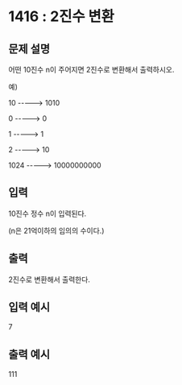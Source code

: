 # 1416 : 2진수 변환
  
## 문제 설명    
어떤 10진수 n이 주어지면 2진수로 변환해서 출력하시오.

예)

10    ----->  1010

0    ----->  0

1    ----->  1

2    ----->  10

1024    ----->  10000000000

## 입력
10진수 정수 n이 입력된다.

(n은 21억이하의 임의의 수이다.)

## 출력
2진수로 변환해서 출력한다.

## 입력 예시   
7

## 출력 예시
111